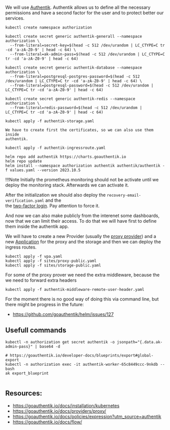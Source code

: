 

We will use [Authentik](https://goauthentik.io/). Authentik
allows us to define all the necessary permissions and have a second factor for the 
user and to protect better our services.

```
kubectl create namespace authorization

kubectl create secret generic authentik-generall --namespace authorization \
  --from-literal=secret-key=$(head -c 512 /dev/urandom | LC_CTYPE=C tr -cd 'a-zA-Z0-9' | head -c 64) \
  --from-literal=ak-admin-pass=$(head -c 512 /dev/urandom | LC_CTYPE=C tr -cd 'a-zA-Z0-9' | head -c 64)

kubectl create secret generic authentik-database --namespace authorization \
  --from-literal=postgresql-postgres-password=$(head -c 512 /dev/urandom | LC_CTYPE=C tr -cd 'a-zA-Z0-9' | head -c 64) \
  --from-literal=postgresql-password=$(head -c 512 /dev/urandom | LC_CTYPE=C tr -cd 'a-zA-Z0-9' | head -c 64)

kubectl create secret generic authentik-redis --namespace authorization \
  --from-literal=redis-password=$(head -c 512 /dev/urandom | LC_CTYPE=C tr -cd 'a-zA-Z0-9' | head -c 64) 

kubectl apply -f authentik-storage.yaml

We have to create first the certificates, so we can also use them inside 
authentik. 

kubectl apply -f authentik-ingressroute.yaml

helm repo add authentik https://charts.goauthentik.io
helm repo update
helm install --namespace authorization authentik authentik/authentik -f values.yaml --version 2023.10.5
```

!!!Note
    Initially the prometheus monitoring should not be activate until we deploy the 
    monitoring stack. Afterwards we can activate it.

After the initialization we should also deploy the `recovery-email-verification.yaml` and the  
the [two-factor login](https://goauthentik.io/docs/flow/examples/flows#two-factor-login). Pay attention to force it.


And now we can also make publicly from the interenet some dashboards,
now that we can limit their access. To do that we will have first to define them inside the authentik app.

We will have to create a new Provider (usually the [proxy provider](https://goauthentik.io/docs/providers/proxy/)) 
and a new [Application](https://goauthentik.io/docs/applications) for the proxy and the storage and then we 
can deploy the ingress routes.


```
kubectl apply -f vpa.yaml
kubectl apply -f sites/proxy-public.yaml
kubectl apply -f sites/storage-public.yaml
```

For some of the proxy prover we need the extra middleware, because the we need to forward extra headers

```
kubectl apply -f authentik-middleware-remote-user-header.yaml
```

For the moment there is no good way of doing this via command line, but there might be progress in the future:

* https://github.com/goauthentik/helm/issues/127

## Usefull commands 

```
kubectl -n authorization get secret authentik -o jsonpath="{.data.ak-admin-pass}" | base64 -d

# https://goauthentik.io/developer-docs/blueprints/export#global-export
kubectl -n authorization exec -it authentik-worker-65c8449ccc-9nkdb -- bash
ak export_blueprint


```


## Resources:

* https://goauthentik.io/docs/installation/kubernetes
* https://goauthentik.io/docs/providers/proxy/
* https://goauthentik.io/docs/policies/expression?utm_source=authentik
* https://goauthentik.io/docs/flow/
